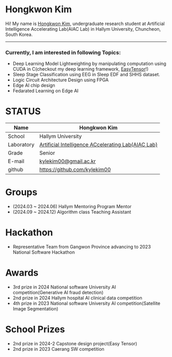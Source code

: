 
# Hongkwon Kim

Hi! My name is [Hongkwon Kim](https://github.com/kylekim00?tab=repositories), undergraduate research student at Artificial Intelligence Accelerating Lab(AIAC Lab) in Hallym University, Chuncheon, South Korea. 

---
### Currently, I am interested in following Topics:
- Deep Learning Model Lightweighting by manipulating computation using CUDA in C(checkout my deep learning framework, [EasyTensor](https://github.com/kylekim00/easytensor)!)
- Sleep Stage Classification using EEG in Sleep EDF and SHHS dataset.
- Logic Circuit Architecture Design using FPGA
- Edge AI chip design
- Fedarated Learning on Edge AI


# STATUS
|Name|Hongkwon Kim|
|----|----|
|School|Hallym University|
|Laboratory| [Artificial Intelligence ACcelerating Lab(AIAC Lab)](https://sites.google.com/site/embeddedsochallymuniv/project)|
|Grade|Senior|
|E-mail|kylekim00@gmail.ac.kr|
|github|https://github.com/kylekim00|

# Groups
- (2024.03 ~ 2024.06) Hallym Mentoring Program Mentor
- (2024.09 ~ 2024.12) Algorithm class Teaching Assistant

# Hackathon
- Representative Team from Gangwon Province advancing to 2023 National Software Hackathon

# Awards
- 3rd prize in 2024 National software University AI competition(Generative AI fraud detection)
- 2nd prize in 2024 Hallym hospital AI clinical data competition
- 4th prize in 2023 National software University AI competition(Satellite Image Segmentation)

# School Prizes
- 2nd prize in 2024-2 Capstone design project(Easy Tensor)
- 2nd prize in 2023 Caerang SW competition
